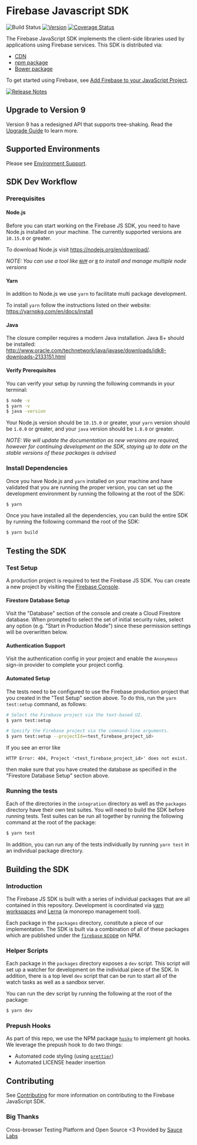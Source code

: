 # Firebase Javascript SDK

<!-- BADGES -->
![Build Status](https://img.shields.io/github/workflow/status/firebase/firebase-js-sdk/Run%20All%20Tests.svg)
[![Version](https://img.shields.io/npm/v/firebase.svg?label=version)](https://www.npmjs.com/package/firebase)
[![Coverage Status](https://coveralls.io/repos/github/firebase/firebase-js-sdk/badge.svg?branch=master)](https://coveralls.io/github/firebase/firebase-js-sdk?branch=master)
<!-- END BADGES -->

The Firebase JavaScript SDK implements the client-side libraries used by
applications using Firebase services. This SDK is distributed via:

- [CDN](https://firebase.google.com/docs/web/setup/#add-sdks-initialize)
- [npm package](https://www.npmjs.com/package/firebase)
- [Bower package](https://github.com/firebase/firebase-bower)

To get started using Firebase, see
[Add Firebase to your JavaScript Project](https://firebase.google.com/docs/web/setup).

[![Release Notes](https://img.shields.io/npm/v/firebase.svg?style=flat-square&label=Release%20Notes%20for&labelColor=039be5&color=666)](https://firebase.google.com/support/release-notes/js)

## Upgrade to Version 9
Version 9 has a redesigned API that supports tree-shaking. Read the [Upgrade Guide](https://firebase.google.com/docs/web/modular-upgrade) to learn more.
## Supported Environments
Please see [Environment Support](https://firebase.google.com/support/guides/environments_js-sdk).

## SDK Dev Workflow

### Prerequisites

#### Node.js

Before you can start working on the Firebase JS SDK, you need to have Node.js
installed on your machine. The currently supported versions are `10.15.0` or greater.

To download Node.js visit https://nodejs.org/en/download/.

_NOTE: You can use a tool like [`NVM`](https://github.com/creationix/nvm)
or [`N`](https://github.com/tj/n) to install and manage multiple node versions_

#### Yarn

In addition to Node.js we use `yarn` to facilitate multi package development.

To install `yarn` follow the instructions listed on their website:
https://yarnpkg.com/en/docs/install

#### Java

The closure compiler requires a modern Java installation. Java 8+ should be installed: http://www.oracle.com/technetwork/java/javase/downloads/jdk8-downloads-2133151.html

#### Verify Prerequisites

You can verify your setup by running the following commands in your terminal:

```bash
$ node -v
$ yarn -v
$ java -version
```

Your Node.js version should be `10.15.0` or greater, your `yarn` version should
be `1.0.0` or greater, and your `java` version should be `1.8.0` or greater.

_NOTE: We will update the documentation as new versions are required, however
for continuing development on the SDK, staying up to date on the stable versions
of these packages is advised_

### Install Dependencies

Once you have Node.js and `yarn` installed on your machine and have validated
that you are running the proper version, you can set up the development environment
by running the following at the root of the SDK:

```bash
$ yarn
```

Once you have installed all the dependencies, you can build the entire SDK by
running the following command the root of the SDK:

```bash
$ yarn build
```

## Testing the SDK

### Test Setup

A production project is required to test the Firebase JS SDK. You can create a
new project by visiting the [Firebase Console](https://console.firebase.google.com/).

#### Firestore Database Setup

Visit the "Database" section of the console and create a Cloud Firestore
database. When prompted to select the set of initial security rules, select
any option (e.g. "Start in Production Mode") since these permission settings
will be overwritten below.

#### Authentication Support

Visit the authentication config in your project and enable the `Anonymous`
sign-in provider to complete your project config.

#### Automated Setup

The tests need to be configured to use the Firebase production project that you
created in the "Test Setup" section above. To do this, run the `yarn test:setup`
command, as follows:


```bash
# Select the Firebase project via the text-based UI.
$ yarn test:setup

# Specify the Firebase project via the command-line arguments.
$ yarn test:setup --projectId=<test_firebase_project_id>
```

If you see an error like
```
HTTP Error: 404, Project '<test_firebase_project_id>' does not exist.
```
then make sure that you have created the database as specified in the "Firestore
Database Setup" section above.

### Running the tests

Each of the directories in the `integration` directory as well as the `packages`
directory have their own test suites. You will need to build the SDK before
running tests. Test suites can be run all together by running the following 
command at the root of the package:

```bash
$ yarn test
```

In addition, you can run any of the tests individually by running `yarn test` in
an individual package directory.

## Building the SDK

### Introduction

The Firebase JS SDK is built with a series of individual packages that are all
contained in this repository. Development is coordinated via [yarn
workspaces](https://yarnpkg.com/blog/2017/08/02/introducing-workspaces/) and
[Lerna](https://lerna.js.org/) (a monorepo management tool).

Each package in the `packages` directory, constitute a piece of our
implementation. The SDK is built via a combination of all of these packages
which are published under the [`firebase`
scope](https://www.npmjs.com/search?q=scope%3Afirebase) on NPM.

### Helper Scripts

Each package in the `packages` directory exposes a `dev` script. This script
will set up a watcher for development on the individual piece of the SDK. In
addition, there is a top level `dev` script that can be run to start all of the
watch tasks as well as a sandbox server.

You can run the dev script by running the following at the root of the package:

```bash
$ yarn dev
```

### Prepush Hooks

As part of this repo, we use the NPM package [`husky`](https://npm.im/husky) to
implement git hooks. We leverage the prepush hook to do two things:

- Automated code styling (using [`prettier`](https://npm.im/prettier))
- Automated LICENSE header insertion

## Contributing

See [Contributing](./CONTRIBUTING.md) for more information on contributing to the Firebase
JavaScript SDK.

### Big Thanks

Cross-browser Testing Platform and Open Source <3 Provided by [Sauce Labs][homepage]

[homepage]: https://saucelabs.com
